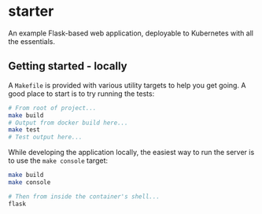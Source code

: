 # starter

An example Flask-based web application, deployable to Kubernetes with all the
essentials.

## Getting started - locally

A `Makefile` is provided with various utility targets to help you get going. A
good place to start is to try running the tests:

```bash
# From root of project...
make build
# Output from docker build here...
make test
# Test output here...
```

While developing the application locally, the easiest way to run the server is
to use the `make console` target:

```bash
make build
make console

# Then from inside the container's shell...
flask 